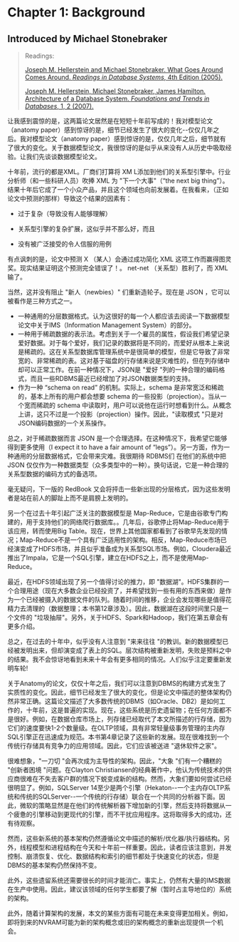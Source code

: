 # Chapter 1: Background

## Introduced by Michael Stonebraker

> Readings:
>
> [Joseph M. Hellerstein and Michael Stonebraker. What Goes Around Comes Around. *Readings in Database Systems*, 4th Edition (2005).](https://scholar.google.com/scholar?cluster=7366182905777149494)
>
> [Joseph M. Hellerstein, Michael Stonebraker, James Hamilton. Architecture of a Database System. *Foundations and Trends in Databases*, 1, 2 (2007).](https://scholar.google.com/scholar?cluster=11466590537214723805)

让我感到震惊的是，这两篇论文居然是在短短十年前写成的！我对模型论文（anatomy paper）感到惊讶的是，细节已经发生了很大的变化--仅仅几年之后。我对模型论文（anatomy paper）感到惊讶的是，仅仅几年之后，细节就有了很大的变化。关于数据模型论文，我很惊讶的是似乎从来没有人从历史中吸取经验。让我们先谈谈数据模型论文。

十年前，流行的都是XML。厂商们打算将 XM L添加到他们的关系型引擎中。行业分析师（和一些科研人员）吹捧 XML 为 "下一个大事"（“the next big thing”）。结果十年后它成了一个小众产品，并且这个领域也向前发展着。在我看来，（正如论文中预测的那样）导致这个结果的因素有：

- 过于复杂（导致没有人能够理解）

- 关系型引擎的复杂扩展，这似乎并不那么好，而且

- 没有被广泛接受的令人信服的用例

有点讽刺的是，论文中预测 X （某人）会通过成功简化 XML 这项工作而赢得图灵奖。现实结果证明这个预测完全错误了！。 net-net （关系型）胜利了，而 XML 输了。

当然，这并没有阻止 "新人（newbies）" 们重新造轮子。现在是 JSON ，它可以被看作是三种方式之一。

- 一种通用的分层数据格式。认为这很好的每一个人都应该去阅读一下数据模型论文中关于IMS（Information Management System）的部分。
- 一种用于稀疏数据的表示法。考虑到关于一个雇员的属性，假设我们希望记录爱好数据。对于每个爱好，我们记录的数据将是不同的，而爱好从根本上来说是稀疏的。这在关系型数据库管理系统中是很简单的模型，但是它导致了非常宽的、非常稀疏的表。这对基于磁盘的行存储来说是灾难性的，但在列存储中却可以正常工作。在前一种情况下，JSON是 "爱好 "列的一种合理的编码格式，而且一些RDBMS最近已经增加了对JSON数据类型的支持。
- 作为一种 “schema on read” 的机制。实际上，schema 是非常宽泛和稀疏的，基本上所有的用户都会想要 schema 的一些投影（projection）。当从一个宽而稀疏的 schema 中读取时，用户可以说他在运行时想看到什么。从概念上讲，这只不过是一个投影（projection）操作。因此，"读取模式 "只是对JSON编码数据的一个关系操作。

总之，对于稀疏数据而言 JSON 是一个合理选择。在这种情况下，我希望它能够得到更多使用（I expect it to have a fair amount of “legs”）。另一方面，作为一种通用的分层数据格式，它会带来灾难。我很期待 RDBMS们 在他们的系统中把 JSON 仅仅作为一种数据类型（众多类型中的一种）。换句话说，它是一种合理的关系型数据的编码方式的备选项。

毫无疑问，下一版的 RedBook 又会将抨击一些新出现的分层格式，因为这些发明者是站在前人的脚趾上而不是肩膀上发明的。

另一个在过去十年引起广泛关注的数据模型是 Map-Reduce，它是由谷歌专门构建的，用于支持他们的网络爬行数据库。。几年后，谷歌停止将Map-Reduce用于该应用，转而使用Big Table。现在，世界上其他国家都看到了谷歌早先发现的情况；Map-Reduce不是一个具有广泛适用性的架构。相反，Map-Reduce市场已经演变成了HDFS市场，并且似乎准备成为关系型SQL市场。例如，Cloudera最近推出了Impala，它是一个SQL引擎，建立在HDFS之上，而不是使用Map-Reduce。

最近，在HDFS领域出现了另一个值得讨论的推力，即 "数据湖"。HDFS集群的一个合理用途（现在大多数企业已经投资了，并希望找到一些有用的东西来做）是作为一个已经被摄入的数据文件的队列。随着时间的推移，企业会发现哪些是值得花精力去清理的（数据整理；本书第12章涉及）。因此，数据湖在这段时间里只是一个文件的 "垃圾抽屉"。另外，关于HDFS、Spark和Hadoop，我们在第五章会有更多介绍。

总之，在过去的十年中，似乎没有人注意到 "来来往往 "的教训。新的数据模型已经被发明出来，但却演变成了表上的SQL。层次结构被重新发明，失败是预料之中的结果。我不会惊讶地看到未来十年会有更多相同的情况。人们似乎注定要重新发明车轮!

关于Anatomy的论文，仅仅十年之后，我们可以注意到DBMS的构建方式发生了实质性的变化。因此，细节已经发生了很大的变化，但是论文中描述的整体架构仍然非常正确。这篇论文描述了大多数传统的DBMS（如Oracle、DB2）是如何工作的，十年前，这是普遍的实现。现在，这些系统是历史遗留物；在任何方面都不是很好。例如，在数据仓库市场上，列存储已经取代了本文所描述的行存储，因为它们的速度要快1-2个数量级。在OLTP领域，具有非常轻量级事务管理的主内存SQL引擎正在迅速成为规范。本书第4章记录了这些新的发展。现在很难找到一个传统行存储具有竞争力的应用领域。因此，它们应该被送进 "退休软件之家"。

很难想象，"一刀切 "会再次成为主导性的架构。因此，"大象 "们有一个糟糕的 "创新者困境 "问题。在Clayton Christiansen的经典著作中，他认为传统技术的供应商很难在不失去客户群的情况下蜕变成新的结构。然而，大象们要如何尝试已经很明显了。例如，SQLServer 14至少是两个引擎（Hekaton--一个主内存OLTP系统和传统的SQLServer--一个传统的行存储）联合在一个共同的分析器下面。因此，微软的策略显然是在他们的传统解析器下增加新的引擎，然后支持将数据从一个疲惫的引擎移动到更现代的引擎，而不干扰应用程序。这将取得多大的成功，还有待观察。

然而，这些新系统的基本架构仍然遵循论文中描述的解析/优化器/执行器结构。另外，线程模型和进程结构在今天和十年前一样重要。因此，读者应该注意到，并发控制、崩溃恢复、优化、数据结构和索引的细节都处于快速变化的状态，但是DBMS的基本架构仍然保持不变。

此外，这些遗留系统还需要很长的时间才能消亡。事实上，仍然有大量的IMS数据在生产中使用。因此，建议该领域的任何学生都要了解（暂时占主导地位的）系统的架构。

此外，随着计算架构的发展，本文的某些方面有可能在未来变得更加相关。例如，即将到来的NVRAM可能为新的架构概念或旧的架构概念的重新出现提供一个机会。
